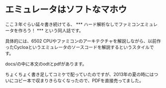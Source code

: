 エミュレータはソフトなマホウ
======================================

ここ３年ぐらい延々書き続けてる、 *** ハード解析なしでファミコンエミュレータを作ろう！ *** という同人誌です。

具体的には、6502 CPUやファミコンのアーキテクチャを解説しながら、以前作ったCycloaというエミュレータのソースコードを解説するというスタイルです。

docs/の中に本文のodtとpdfがあります。

ちょくちょく書き足してコミケで配っていたのですが、2013年の夏の時にはついにコピー本で収まりきらなくなったので、PDFを直接売ってました。
